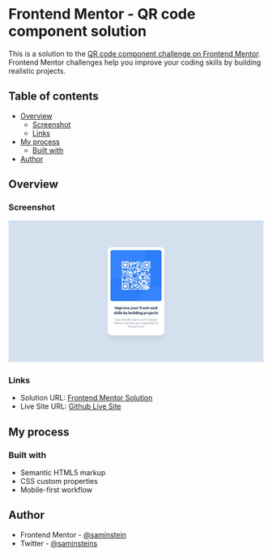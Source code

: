 # Frontend Mentor - QR code component solution

This is a solution to the [QR code component challenge on Frontend Mentor](https://www.frontendmentor.io/challenges/qr-code-component-iux_sIO_H). Frontend Mentor challenges help you improve your coding skills by building realistic projects. 

## Table of contents

- [Overview](#overview)
  - [Screenshot](#screenshot)
  - [Links](#links)
- [My process](#my-process)
  - [Built with](#built-with)
- [Author](#author)

## Overview

### Screenshot

![](design/desktop-design.jpg)


### Links

- Solution URL: [Frontend Mentor Solution ](https://www.frontendmentor.io/solutions/a-responsive-qr-code-component-using-html-and-css-gwMSmuJ5nH)
- Live Site URL: [Github Live Site](https://saminstein.github.io/QR-scanner-/)

## My process

### Built with

- Semantic HTML5 markup
- CSS custom properties
- Mobile-first workflow

## Author

- Frontend Mentor - [@saminstein](https://www.frontendmentor.io/profile/saminstein)
- Twitter - [@saminsteins](https://www.twitter.com/saminsteins)
